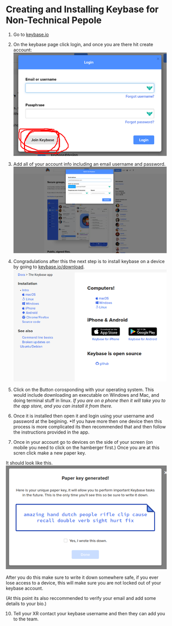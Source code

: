 # Creating and Installing Keybase for Non-Technical Pepole

1. Go to [keybase.io](https://keybase.io)

2. On the keybase page click login, and once you are there hit create account:
![Creating a Account](https://raw.githubusercontent.com/cappuccinocosmico/xrdenvertutorials/master/createaccount.png)

5. Add all of your account info including an email username and password.
![Creating a Account](https://raw.githubusercontent.com/cappuccinocosmico/xrdenvertutorials/master/info.png)


6. Congradulations after this the next step is to install keybase on a device by going to [keybase.io/download](https://keybase.io/download).
![Download Keybase](https://raw.githubusercontent.com/cappuccinocosmico/xrdenvertutorials/master/downloadkeybase.png)

7. Click on the Button corosponding with your operating system. This would include downloading an executable on Windows and Mac, and doing terminal stuff in linux. *If you are on a phone then it will take you to the app store, and you can install it from there.*

8. Once it is installed then open it and login using your username and password at the begining.
*If you have more then one device then this process is more complicated its then recommended that and then follow the instructions provided in the app.


9. Once in your account go to devices on the side of your screen (on mobile you need to click on the hamberger first.) Once you are at this scren click make a new paper key.

It should look like this.
![Download Keybase](https://raw.githubusercontent.com/cappuccinocosmico/xrdenvertutorials/master/paperkey.png)

After you do this make sure to write it down somewhere safe, if you ever lose access to a device, this will make sure you are not locked out of your keybase account.

(At this point its also reccommended to verify your email and add some details to your bio.)

10. Tell your XR contact your keybase username and then they can add you to the team.

